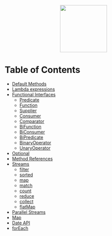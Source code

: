 <p align="center">
<img height="150" src="https://user-images.githubusercontent.com/13514156/120511196-c9e68700-c38f-11eb-9919-2ca0ee2b100f.png">
</p>

# Table of Contents
* [Default Methods](https://github.com/alejoalvarez/java/blob/main/Java%208/Default%20method.md)
* [Lambda expressions](https://github.com/alejoalvarez/Java/tree/main/Java%208/Lambda.md)
* [Functional Interfaces](https://github.com/alejoalvarez/Java/blob/main/Java%208/Functional%20Interfaces/Functional%20Interface.md)
  *  [Predicate](https://github.com/alejoalvarez/Java/blob/main/Java%208/Functional%20Interfaces/Predicate.md)
  *  [Function](https://github.com/alejoalvarez/Java/blob/main/Java%208/Functional%20Interfaces/Function.md)
  *  [Supplier](https://github.com/alejoalvarez/Java/blob/main/Java%208/Functional%20Interfaces/Supplier.md)
  *  [Consumer](https://github.com/alejoalvarez/Java/blob/main/Java%208/Functional%20Interfaces/Consumer.md)
  *  [Comparator](https://github.com/alejoalvarez/Java/blob/main/Java%208/Functional%20Interfaces/Comparator.md)
  *  [BiFunction](https://github.com/alejoalvarez/Java/blob/main/Java%208/Functional%20Interfaces/BiFunction.md)
  *  [BiConsumer](https://github.com/alejoalvarez/Java/blob/main/Java%208/Functional%20Interfaces/BiConsumer.md)
  *  [BiPredicate](https://github.com/alejoalvarez/Java/blob/main/Java%208/Functional%20Interfaces/BiPredicate.md)
  *  [BinaryOperator](https://github.com/alejoalvarez/Java/blob/main/Java%208/Functional%20Interfaces/BinaryOperator.md)
  *  [UnaryOperator](https://github.com/alejoalvarez/Java/blob/main/Java%208/Functional%20Interfaces/UnaryOperator.md)
* [Optional](https://github.com/alejoalvarez/Java/blob/main/Java%208/Optional.md)
* [Method References](https://github.com/alejoalvarez/Java/tree/main/Java%208/Method%20Reference.md)
* [Streams](https://github.com/alejoalvarez/Java/blob/main/Java%208/Streams/Streams.md)
  * [filter](https://github.com/alejoalvarez/Java/blob/main/Java%208/Streams/Streams-filter.md)
  * [sorted](https://github.com/alejoalvarez/Java/blob/main/Java%208/Streams/Streams-sorted.md)
  * [map](https://github.com/alejoalvarez/Java/blob/main/Java%208/Streams/Streams-map.md)
  * [match](https://github.com/alejoalvarez/Java/blob/main/Java%208/Streams/Streams-match.md)
  * [count](https://github.com/alejoalvarez/Java/blob/main/Java%208/Streams/Streams-count.md)
  * [reduce](https://github.com/alejoalvarez/Java/blob/main/Java%208/Streams/Streams-reduce.md)
  * [collect](https://github.com/alejoalvarez/Java/blob/main/Java%208/Streams/Streams-collect.md)
  * [flatMap](https://github.com/alejoalvarez/Java/blob/main/Java%208/Streams/Streams-flatMap.md)
* [Parallel Streams](https://github.com/alejoalvarez/Java/blob/main/Java%208/Parallel%20Streams.md)
* [Map](https://github.com/alejoalvarez/Java/tree/main/Java%208/Map/Map.md)
* [Date API](https://github.com/alejoalvarez/Java/tree/main/Java%208/Date%20API.md)
* [forEach](https://github.com/alejoalvarez/Java/tree/main/Java%208/forEach.md)


